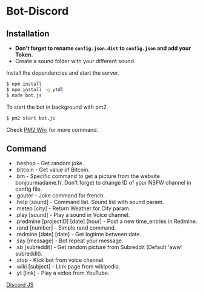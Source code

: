 # Bot-Discord

## Installation

* **Don't forget to rename `config.json.dist` to `config.json` and add your Token.**
* Create a sound folder with your different sound.

Install the dependencies and start the server.

```sh
$ npm install
$ npm install -g ytdl
$ node bot.js
```

To start the bot in background with pm2.

```sh
$ pm2 start bot.js
```

Check [PM2 Wiki](https://github.com/Unitech/pm2/wiki) for more command.

## Command

* .beshop - Get random joke.
* .bitcoin - Get value of Bitcoin.
* .bm - Specific command to get a picture from the website bonjourmadame.fr. Don't forget to change ID of your NSFW channel in config file.
* .gouter - Joke command for french.
* .help [sound] - Command list. Sound list with sound param.
* .meteo [city] - Return Weather for City param.
* .play [sound] - Play a sound in Voice channel.
* .predmine [projectID] [date] [hour] - Post a new time_entries in Redmine.
* .rand [number] - Simple rand command.
* .redmine [date] [date] - Get logtime between date.
* .say [message] - Bot repeat your message.
* .sb [subreddit] - Get random picture from Subreddit (Default 'aww' subreddit).
* .stop - Kick bot from voice channel.
* .wiki [subject] - Link page from wikipedia.
* .yt [link] - Play a video from YouTube.

[Discord JS](https://github.com/hydrabolt/discord.js/)
